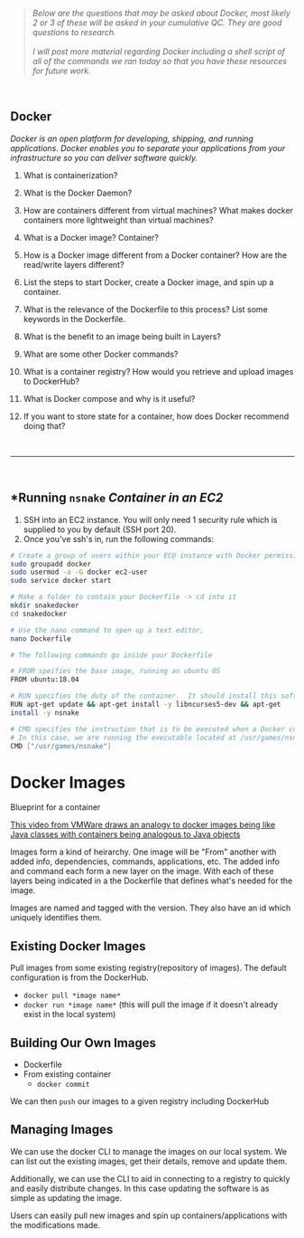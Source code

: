 > *Below are the questions that may be asked about Docker, most likely 2 or 3 of these will be asked in your cumulative QC.  They are good questions to research.* <br><br>
> *I will post more material regarding Docker including a shell script of all of the commands we ran today so that you have these resources for future work.*

<br>

## Docker
*Docker is an open platform for developing, shipping, and running applications. Docker enables you to separate your applications from your infrastructure so you can deliver software quickly.*

1.  What is containerization?
    
2.  What is the Docker Daemon?
    
3.  How are containers different from virtual machines? What makes docker containers more lightweight than virtual machines?
    
4.  What is a Docker image? Container?
    
5.  How is a Docker image different from a Docker container? How are the read/write layers different?
    
6.  List the steps to start Docker, create a Docker image, and spin up a container.
    
7.  What is the relevance of the Dockerfile to this process? List some keywords in the Dockerfile.
    
8.  What is the benefit to an image being built in Layers?
    
9.  What are some other Docker commands?
    
10.  What is a container registry? How would you retrieve and upload images to DockerHub?
    
11.  What is Docker compose and why is it useful?
    
12.  If you want to store state for a container, how does Docker recommend doing that?

<br>

<hr>
  
<br>  

## *Running `nsnake` *Container in an EC2*

1. SSH into an EC2 instance.  You will only need 1 security rule which is supplied to you by default (SSH port 20).
2. Once you've ssh's in, run the following commands:

``` sh
# Create a group of users within your EC@ instance with Docker permissions
sudo groupadd docker
sudo usermod -a -G docker ec2-user
sudo service docker start

# Make a folder to contain your Dockerfile -> cd into it
mkdir snakedocker
cd snakedocker

# Use the nano command to open up a text editor,
nano Dockerfile

# The following commands go inside your Dockerfile

# FROM speifies the base image, running an ubuntu OS
FROM ubuntu:18.04

# RUN specifies the duty of the container.  It should install this software
RUN apt-get update && apt-get install -y libncurses5-dev && apt-get 
install -y nsnake

# CMD specifies the instruction that is to be executed when a Docker container starts
# In this case, we are running the executable located at /usr/games/nsnake within the nginx container
CMD ["/usr/games/nsnake"]
```




# Docker Images
Blueprint for a container 

[This video from VMWare draws an analogy to docker images being like Java classes with containers being analogous to Java objects](https://www.youtube.com/watch?v=EnJ7qX9fkcU&t=4s)

Images form a kind of heirarchy. One image will be "From" another with added info, dependencies, commands, applications, etc. The  added info and command each form a new layer on the image. With each of these layers being indicated in a the Dockerfile that defines what's needed for the image. 

Images are named and tagged with the version. They also have an id which uniquely identifies them. 

## Existing Docker Images
Pull images from some existing registry(repository of images). The default configuration is from the DockerHub. 
- `docker pull *image name* `
- `docker run *image name*` (this will pull the image if it doesn't already exist in the local system)

## Building Our Own Images 
 - Dockerfile
 - From existing container
    - `docker commit` 

We can then `push` our images to a given registry including DockerHub

## Managing Images 

We can use the docker CLI to manage the images on our local system. We can list out the existing images, get their details, remove and update them. 

Additionally, we can use the CLI to aid in connecting to a registry to quickly and easily distribute changes. In this case updating the software is as simple as updating the image. 

Users can easily pull new images and spin up containers/applications with the modifications made. 

